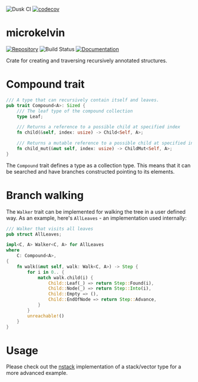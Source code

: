 ![Dusk CI](https://github.com/dusk-network/microkelvin/actions/workflows/dusk_ci.yml/badge.svg)
[![codecov](https://codecov.io/gh/dusk-network/microkelvin/branch/main/graph/badge.svg?token=AQOU3EH0W3)](https://codecov.io/gh/dusk-network/microkelvin)

# microkelvin

[![Repository](https://img.shields.io/badge/github-microkelvin-blueviolet?logo=github)](https://github.com/dusk-network/microkelvin)
![Build Status](https://github.com/dusk-network/microkelvin/workflows/build/badge.svg)
[![Documentation](https://img.shields.io/badge/docs-microkelvin-blue?logo=rust)](https://docs.rs/microkelvin)

Crate for creating and traversing recursively annotated structures.

# Compound trait

```rust
/// A type that can recursively contain itself and leaves.
pub trait Compound<A>: Sized {
    /// The leaf type of the compound collection
    type Leaf;

    /// Returns a reference to a possible child at specified index
    fn child(&self, index: usize) -> Child<Self, A>;

    /// Returns a mutable reference to a possible child at specified index
    fn child_mut(&mut self, index: usize) -> ChildMut<Self, A>;
}
```

The `Compound` trait defines a type as a collection type. This means that it
can be searched and have branches constructed pointing to its elements.

# Branch walking 

The `Walker` trait can be implemented for walking the tree in a user defined
way. As an example, here's `AllLeaves` - an implementation used internally:

```rust
/// Walker that visits all leaves
pub struct AllLeaves;

impl<C, A> Walker<C, A> for AllLeaves
where
    C: Compound<A>,
{
    fn walk(&mut self, walk: Walk<C, A>) -> Step {
        for i in 0.. {
            match walk.child(i) {
                Child::Leaf(_) => return Step::Found(i),
                Child::Node(_) => return Step::Into(i),
                Child::Empty => (),
                Child::EndOfNode => return Step::Advance,
            }
        }
        unreachable!()
    }
}
```

# Usage

Please check out the [nstack](http://github.com/dusk-network/nstack)
implementation of a stack/vector type for a more advanced example.
